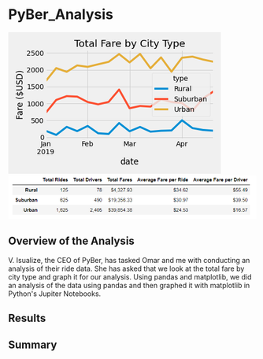 # PyBer_Analysis
![](Analysis/PyBer_fare_summary.png)
![](Analysis/summary_df.PNG) 
## Overview of the Analysis
V. Isualize, the CEO of PyBer, has tasked Omar and me with conducting an analysis of their ride data. She has asked that we look at the total fare by city type and graph it for our analysis. Using pandas and matplotlib, we did an analysis of the data using pandas and then graphed it with matplotlib in Python's Jupiter Notebooks.
## Results

## Summary
